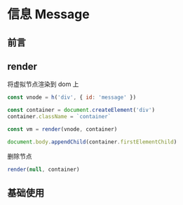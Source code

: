 # 信息 Message

## 前言

## render

将虚拟节点渲染到 dom 上

```js
const vnode = h('div', { id: 'message' })

const container = document.createElement('div')
container.className = `container`

const vm = render(vnode, container)

document.body.appendChild(container.firstElementChild)
```

删除节点

```js
render(null, container)
```

## 基础使用

<code src="./demos/basic.vue" />
